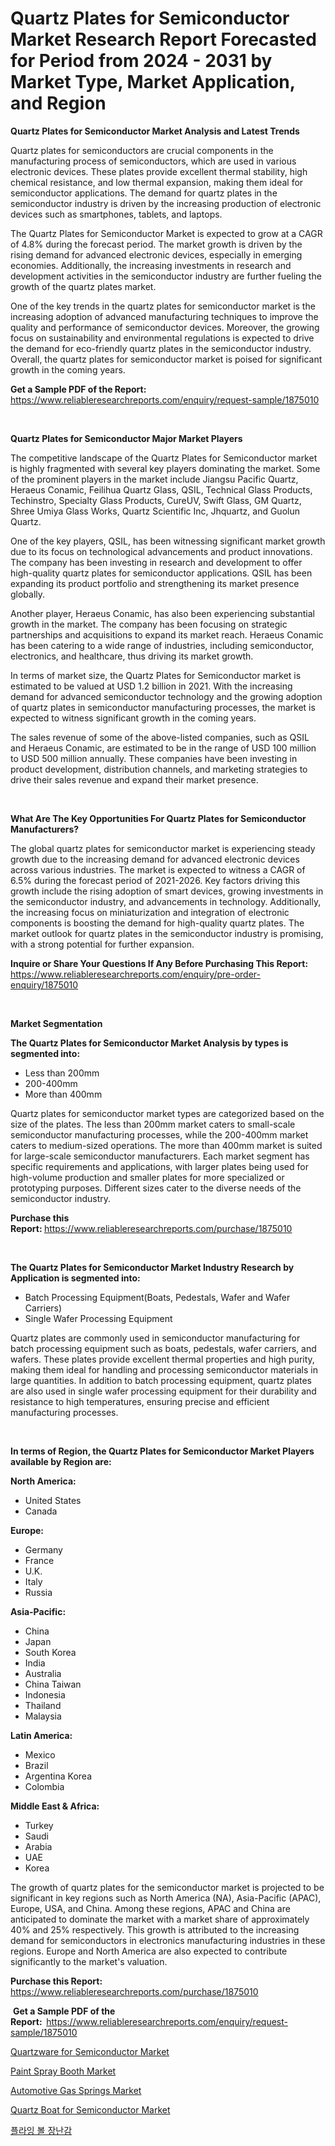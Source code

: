 <p><h1>Quartz Plates for Semiconductor Market Research Report Forecasted for Period from 2024 -  2031 by Market Type, Market Application, and Region</h1></p><p><strong>Quartz Plates for Semiconductor Market Analysis and Latest Trends</strong></p>
<p><p>Quartz plates for semiconductors are crucial components in the manufacturing process of semiconductors, which are used in various electronic devices. These plates provide excellent thermal stability, high chemical resistance, and low thermal expansion, making them ideal for semiconductor applications. The demand for quartz plates in the semiconductor industry is driven by the increasing production of electronic devices such as smartphones, tablets, and laptops.</p><p>The Quartz Plates for Semiconductor Market is expected to grow at a CAGR of 4.8% during the forecast period. The market growth is driven by the rising demand for advanced electronic devices, especially in emerging economies. Additionally, the increasing investments in research and development activities in the semiconductor industry are further fueling the growth of the quartz plates market.</p><p>One of the key trends in the quartz plates for semiconductor market is the increasing adoption of advanced manufacturing techniques to improve the quality and performance of semiconductor devices. Moreover, the growing focus on sustainability and environmental regulations is expected to drive the demand for eco-friendly quartz plates in the semiconductor industry. Overall, the quartz plates for semiconductor market is poised for significant growth in the coming years.</p></p>
<p><strong>Get a Sample PDF of the Report:&nbsp;</strong> <a href="https://www.reliableresearchreports.com/enquiry/request-sample/1875010">https://www.reliableresearchreports.com/enquiry/request-sample/1875010</a></p>
<p>&nbsp;</p>
<p><strong>Quartz Plates for Semiconductor Major Market Players</strong></p>
<p><p>The competitive landscape of the Quartz Plates for Semiconductor market is highly fragmented with several key players dominating the market. Some of the prominent players in the market include Jiangsu Pacific Quartz, Heraeus Conamic, Feilihua Quartz Glass, QSIL, Technical Glass Products, Techinstro, Specialty Glass Products, CureUV, Swift Glass, GM Quartz, Shree Umiya Glass Works, Quartz Scientific Inc, Jhquartz, and Guolun Quartz.</p><p>One of the key players, QSIL, has been witnessing significant market growth due to its focus on technological advancements and product innovations. The company has been investing in research and development to offer high-quality quartz plates for semiconductor applications. QSIL has been expanding its product portfolio and strengthening its market presence globally.</p><p>Another player, Heraeus Conamic, has also been experiencing substantial growth in the market. The company has been focusing on strategic partnerships and acquisitions to expand its market reach. Heraeus Conamic has been catering to a wide range of industries, including semiconductor, electronics, and healthcare, thus driving its market growth.</p><p>In terms of market size, the Quartz Plates for Semiconductor market is estimated to be valued at USD 1.2 billion in 2021. With the increasing demand for advanced semiconductor technology and the growing adoption of quartz plates in semiconductor manufacturing processes, the market is expected to witness significant growth in the coming years.</p><p>The sales revenue of some of the above-listed companies, such as QSIL and Heraeus Conamic, are estimated to be in the range of USD 100 million to USD 500 million annually. These companies have been investing in product development, distribution channels, and marketing strategies to drive their sales revenue and expand their market presence.</p></p>
<p>&nbsp;</p>
<p><strong>What Are The Key Opportunities For Quartz Plates for Semiconductor Manufacturers?</strong></p>
<p><p>The global quartz plates for semiconductor market is experiencing steady growth due to the increasing demand for advanced electronic devices across various industries. The market is expected to witness a CAGR of 6.5% during the forecast period of 2021-2026. Key factors driving this growth include the rising adoption of smart devices, growing investments in the semiconductor industry, and advancements in technology. Additionally, the increasing focus on miniaturization and integration of electronic components is boosting the demand for high-quality quartz plates. The market outlook for quartz plates in the semiconductor industry is promising, with a strong potential for further expansion.</p></p>
<p><strong>Inquire or Share Your Questions If Any Before Purchasing This Report:</strong> <a href="https://www.reliableresearchreports.com/enquiry/pre-order-enquiry/1875010">https://www.reliableresearchreports.com/enquiry/pre-order-enquiry/1875010</a></p>
<p>&nbsp;</p>
<p><strong>Market Segmentation</strong></p>
<p><strong>The Quartz Plates for Semiconductor Market Analysis by types is segmented into:</strong></p>
<p><ul><li>Less than 200mm</li><li>200-400mm</li><li>More than 400mm</li></ul></p>
<p><p>Quartz plates for semiconductor market types are categorized based on the size of the plates. The less than 200mm market caters to small-scale semiconductor manufacturing processes, while the 200-400mm market caters to medium-sized operations. The more than 400mm market is suited for large-scale semiconductor manufacturers. Each market segment has specific requirements and applications, with larger plates being used for high-volume production and smaller plates for more specialized or prototyping purposes. Different sizes cater to the diverse needs of the semiconductor industry.</p></p>
<p><strong>Purchase this Report:&nbsp;</strong><a href="https://www.reliableresearchreports.com/purchase/1875010">https://www.reliableresearchreports.com/purchase/1875010</a></p>
<p>&nbsp;</p>
<p><strong>The Quartz Plates for Semiconductor Market Industry Research by Application is segmented into:</strong></p>
<p><ul><li>Batch Processing Equipment(Boats, Pedestals, Wafer and Wafer Carriers)</li><li>Single Wafer Processing Equipment</li></ul></p>
<p><p>Quartz plates are commonly used in semiconductor manufacturing for batch processing equipment such as boats, pedestals, wafer carriers, and wafers. These plates provide excellent thermal properties and high purity, making them ideal for handling and processing semiconductor materials in large quantities. In addition to batch processing equipment, quartz plates are also used in single wafer processing equipment for their durability and resistance to high temperatures, ensuring precise and efficient manufacturing processes.</p></p>
<p>&nbsp;</p>
<p><strong>In terms of Region, the Quartz Plates for Semiconductor Market Players available by Region are:</strong></p>
<p>
    <p> <strong> North America: </strong>
        <ul>
            <li>United States</li>
            <li>Canada</li>
        </ul>
        </p> 
    <p> <strong> Europe: </strong>
        <ul>
            <li>Germany</li>
            <li>France</li>
            <li>U.K.</li>
            <li>Italy</li>
            <li>Russia</li>
        </ul>
        </p> 
    <p> <strong> Asia-Pacific: </strong>
        <ul>
            <li>China</li>
            <li>Japan</li>
            <li>South Korea</li>
            <li>India</li>
            <li>Australia</li>
            <li>China Taiwan</li>
            <li>Indonesia</li>
            <li>Thailand</li>
            <li>Malaysia</li>
        </ul>
        </p> 
    <p> <strong> Latin America: </strong>
        <ul>
            <li>Mexico</li>
            <li>Brazil</li>
            <li>Argentina Korea</li>
            <li>Colombia</li>
        </ul>
        </p> 
    <p> <strong> Middle East & Africa: </strong>
        <ul>
            <li>Turkey</li>
            <li>Saudi</li>
            <li>Arabia</li>
            <li>UAE</li>
            <li>Korea</li>
        </ul>
    </p>
    </p>
<p><p>The growth of quartz plates for the semiconductor market is projected to be significant in key regions such as North America (NA), Asia-Pacific (APAC), Europe, USA, and China. Among these regions, APAC and China are anticipated to dominate the market with a market share of approximately 40% and 25% respectively. This growth is attributed to the increasing demand for semiconductors in electronics manufacturing industries in these regions. Europe and North America are also expected to contribute significantly to the market's valuation.</p></p>
<p><strong>Purchase this Report: </strong><a href="https://www.reliableresearchreports.com/purchase/1875010">https://www.reliableresearchreports.com/purchase/1875010</a></p>
<p>&nbsp;<strong>Get a Sample PDF of the Report:&nbsp;&nbsp;</strong><a href="https://www.reliableresearchreports.com/enquiry/request-sample/1875010">https://www.reliableresearchreports.com/enquiry/request-sample/1875010</a></p>
<p><strong></strong></p>
<p><p><a href="https://github.com/wusalecollins540tpqoz/Market-Research-Report-List-1/blob/main/quartzware-for-semiconductor-market.md">Quartzware for Semiconductor Market</a></p><p><a href="https://issuu.com/reportprime-2/docs/paint-spray-booth-market-size-2030.pptx">Paint Spray Booth Market</a></p><p><a href="https://issuu.com/reportprime-2/docs/automotive-gas-springs-market-size-2030.pptx">Automotive Gas Springs Market</a></p><p><a href="https://github.com/pjcfca/Market-Research-Report-List-2/blob/main/quartz-boat-for-semiconductor-market.md">Quartz Boat for Semiconductor Market</a></p><p><a href="https://github.com/vsap75a286l/Market-Research-Report-List-1/blob/main/537869712740.md">플라잉 볼 장난감</a></p></p>
